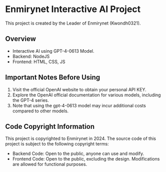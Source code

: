 # Enmirynet Interactive AI Project

This project is created by the Leader of Enmirynet (Kwondh0321).

## Overview
- Interactive AI using GPT-4-0613 Model.
- Backend: NodeJS
- Frontend: HTML, CSS, JS

## Important Notes Before Using
1. Visit the official OpenAI website to obtain your personal API KEY.
2. Explore the OpenAI official documentation for various models, including the GPT-4 series.
3. Note that using the gpt-4-0613 model may incur additional costs compared to other models.

## Code Copyright Information
This project is copyrighted to Enmirynet in 2024.
The source code of this project is subject to the following copyright terms:

- Backend Code: Open to the public, anyone can use and modify.
- Frontend Code: Open to the public, excluding the design. Modifications are allowed for functional purposes.
